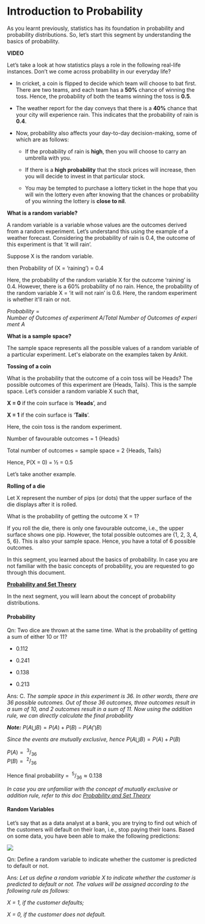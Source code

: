 # Introduction to Probability

As you learnt previously, statistics has its foundation in probability and probability distributions. So, let’s start this segment by understanding the basics of probability.

**VIDEO**

Let’s take a look at how statistics plays a role in the following real-life instances. Don’t we come across probability in our everyday life?

- In cricket, a coin is flipped to decide which team will choose to bat first. There are two teams, and each team has a **50%** chance of winning the toss. Hence, the probability of both the teams winning the toss is **0.5**.  

- The weather report for the day conveys that there is a **40%** chance that your city will experience rain. This indicates that the probability of rain is **0.4**.  

- Now, probability also affects your day-to-day decision-making, some of which are as follows:
  
  - If the probability of rain is **high**, then you will choose to carry an umbrella with you.
  
  - If there is a **high probability** that the stock prices will increase, then you will decide to invest in that particular stock.
  
  - You may be tempted to purchase a lottery ticket in the hope that you will win the lottery even after knowing that the chances or probability of you winning the lottery is **close to nil**.

**What is a random variable?**

A random variable is a variable whose values are the outcomes derived from a random experiment. Let’s understand this using the example of a weather forecast. Considering the probability of rain is 0.4, the outcome of this experiment is that ‘it will rain’.

Suppose X is the random variable.

then Probability of (X = ‘raining’) = 0.4

Here, the probability of the random variable X for the outcome ‘raining’ is 0.4. However, there is a 60% probability of no rain. Hence, the probability of the random variable X = ‘it will not rain’ is 0.6. Here, the random experiment is whether it'll rain or not.

$Probability=Number\ of\ Outcomes\ of\ experiment\ A/Total\ Number\ of\ Outcomes\ of\ experiment\ A$

**What is a sample space?**

The sample space represents all the possible values of a random variable of a particular experiment. Let's elaborate on the examples taken by Ankit.

**Tossing of a coin**

What is the probability that the outcome of a coin toss will be Heads? The possible outcomes of this experiment are {Heads, Tails}. This is the sample space. Let’s consider a random variable X such that,

**X = 0** if the coin surface is ‘**Heads**’, and

**X = 1** if the coin surface is ‘**Tails**’.

Here, the coin toss is the random experiment.

Number of favourable outcomes = 1   {Heads}

Total number of outcomes = sample space = 2   {Heads, Tails}

Hence, P(X = 0) = ½ = 0.5

Let’s take another example.

**Rolling of a die**

Let X represent the number of pips (or dots) that the upper surface of the die displays after it is rolled.

What is the probability of getting the outcome X = 1?

If you roll the die, there is only one favourable outcome, i.e., the upper surface shows one pip. However, the total possible outcomes are {1, 2, 3, 4, 5, 6}. This is also your sample space. Hence, you have a total of 6 possible outcomes.

In this segment, you learned about the basics of probability. In case you are not familiar with the basic concepts of probability, you are requested to go through this document.

[**Probability and Set Theory**](https://drive.google.com/file/d/16x18DgX91nXwP--CmVXH9X7W4QBC8P78/view?usp=sharing)

In the next segment, you will learn about the concept of probability distributions.

#### Probability

Qn: Two dice are thrown at the same time. What is the probability of getting a sum of either 10 or 11?

- 0.112

- 0.241

- 0.138

- 0.213

Ans: C. *The sample space in this experiment is 36. In other words, there are 36 possible outcomes. Out of those 36 outcomes, three outcomes result in a sum of 10, and 2 outcomes result in a sum of 11. Now using the addition rule, we can directly calculate the final probability*

***Note:*** $P(A⋃B)=P(A)+P(B)−P(A⋂B)$

*Since the events are mutually exclusive, hence* $P(A⋃B)=P(A)+P(B)$

$P(A) =\ ^3/_{36}$  
$P(B) =\ ^2/_{36}$

Hence final probability = $\ ^5/_{36} \approx 0.138$

*In case you are unfamiliar with the concept of mutually exclusive or addition rule, refer to this doc [Probability and Set Theory](https://drive.google.com/file/d/16x18DgX91nXwP--CmVXH9X7W4QBC8P78/view?usp=sharing)*

#### Random Variables

Let’s say that as a data analyst at a bank, you are trying to find out which of the customers will default on their loan, i.e., stop paying their loans. Based on some data, you have been able to make the following predictions:

![](https://i.ibb.co/PF6WRDg/Bank-Table.png)

Qn: Define a random variable to indicate whether the customer is predicted to default or not.

Ans: *Let us define a random variable X to indicate whether the customer is predicted to default or not. The values will be assigned according to the following rule as follows:*

*X = 1, if the customer defaults;*

*X = 0, if the customer does not default.*
